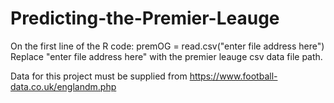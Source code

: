# Predicting-the-Premier-Leauge
On the first line of the R code:
premOG = read.csv("enter file address here")
Replace "enter file address here" with the premier leauge csv data file path.

Data for this project must be supplied from
https://www.football-data.co.uk/englandm.php
